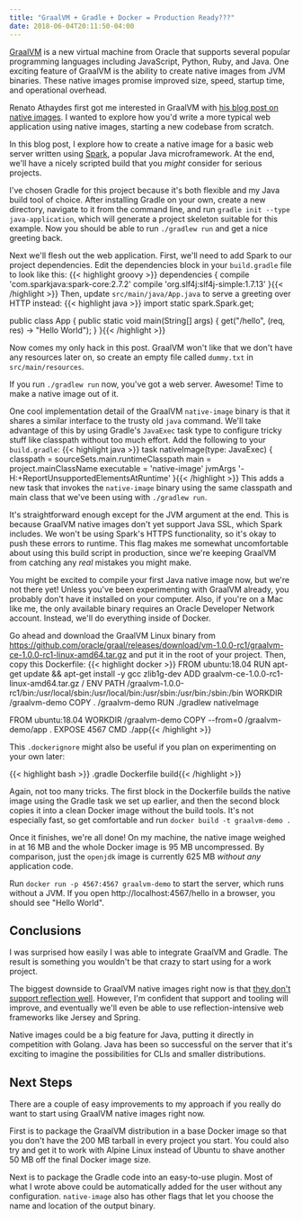 ```yaml
---
title: "GraalVM + Gradle + Docker = Production Ready???"
date: 2018-06-04T20:11:50-04:00
---
```


[GraalVM][] is a new virtual machine from Oracle that supports several popular
programming languages including JavaScript, Python, Ruby, and Java. One exciting
feature of GraalVM is the ability to create native images from JVM binaries.
These native images promise improved size, speed, startup time, and operational
overhead.

Renato Athaydes first got me interested in GraalVM with
[his blog post on native images](https://sites.google.com/a/athaydes.com/renato-athaydes/posts/a7mbnative-imagejavaappthatrunsin30msandusesonly4mbofram).
I wanted to explore how you'd write a more typical web application using native images,
starting a new codebase from scratch.

In this blog post, I explore how to create a native image for a basic web server
written using [Spark][], a popular Java microframework. At the end, we'll
have a nicely scripted build that you *might* consider for serious projects.

I've chosen Gradle for this project because it's both flexible and my Java build
tool of choice. After installing Gradle on your own, create a new directory,
navigate to it from the command line, and run
`gradle init --type java-application`, which will generate a project skeleton
suitable for this example. Now you should be able to run `./gradlew run` and get
a nice greeting back.

Next we'll flesh out the web application. First, we'll need to add Spark to our
project dependencies. Edit the dependencies block in your `build.gradle` file to look
like this:
    {{< highlight groovy >}}
dependencies {
    compile 'com.sparkjava:spark-core:2.7.2'
    compile 'org.slf4j:slf4j-simple:1.7.13'
}{{< /highlight >}}
Then, update `src/main/java/App.java` to serve a greeting over HTTP instead:
    {{< highlight java >}}
import static spark.Spark.get;

public class App {
    public static void main(String[] args) {
        get("/hello", (req, res) -> "Hello World");
    }
}{{< /highlight >}}

Now comes my only hack in this post. GraalVM won't like that we don't have any
resources later on, so create an empty file called `dummy.txt` in
`src/main/resources`.

If you run `./gradlew run` now, you've got a web server. Awesome! Time to make
a native image out of it.

One cool implementation detail of the GraalVM `native-image` binary is that it
shares a similar interface to the trusty old `java` command. We'll take
advantage of this by using Gradle's `JavaExec` task type to configure tricky
stuff like classpath without too much effort. Add the following to your
`build.gradle`:
    {{< highlight java >}}
task nativeImage(type: JavaExec) {
    classpath = sourceSets.main.runtimeClasspath
    main = project.mainClassName
    executable = 'native-image'
    jvmArgs '-H:+ReportUnsupportedElementsAtRuntime'
}{{< /highlight >}}
This adds a new task that invokes the `native-image` binary using the same
classpath and main class that we've been using with `./gradlew run`.

It's straightforward enough except for the JVM argument at the end. This is
because GraalVM native images don't yet support Java SSL, which Spark includes.
We won't be using Spark's HTTPS functionality, so it's okay to push these
errors to runtime. This flag makes me somewhat uncomfortable about using this
build script in production, since we're keeping GraalVM from catching any *real*
mistakes you might make.

You might be excited to compile your first Java native image now, but we're not
there yet! Unless you've been experimenting with GraalVM already, you probably
don't have it installed on your computer. Also, if you're on a Mac like
me, the only available binary requires an Oracle Developer Network account.
Instead, we'll do everything inside of Docker.

Go ahead and download the GraalVM Linux binary from
https://github.com/oracle/graal/releases/download/vm-1.0.0-rc1/graalvm-ce-1.0.0-rc1-linux-amd64.tar.gz
and put it in the root of your project. Then, copy this Dockerfile:
    {{< highlight docker >}}
FROM ubuntu:18.04
RUN apt-get update && apt-get install -y gcc zlib1g-dev
ADD graalvm-ce-1.0.0-rc1-linux-amd64.tar.gz /
ENV PATH /graalvm-1.0.0-rc1/bin:/usr/local/sbin:/usr/local/bin:/usr/sbin:/usr/bin:/sbin:/bin
WORKDIR /graalvm-demo
COPY . /graalvm-demo
RUN ./gradlew nativeImage

FROM ubuntu:18.04
WORKDIR /graalvm-demo
COPY --from=0 /graalvm-demo/app .
EXPOSE 4567
CMD ./app{{< /highlight >}}

This `.dockerignore` might also be useful if you plan on experimenting on your
own later:

{{< highlight bash >}}
.gradle
Dockerfile
build{{< /highlight >}}

Again, not too many tricks. The first block in the Dockerfile builds the native
image using the Gradle task we set up earlier, and then the second block copies
it into a clean Docker image without the build tools. It's not especially fast,
so get comfortable and run `docker build -t graalvm-demo .`

Once it finishes, we're all done! On my machine, the native image weighed in at
16 MB and the whole Docker image is 95 MB uncompressed. By comparison, just the
`openjdk` image is currently 625 MB *without any* application code.

Run `docker run -p 4567:4567 graalvm-demo` to start the server, which runs without a
JVM. If you open http://localhost:4567/hello in a browser, you should see
"Hello World".

Conclusions
-----------

I was surprised how easily I was able to integrate GraalVM and Gradle. The
result is something you wouldn't be that crazy to start using for a work project.

The biggest downside to GraalVM native images right now is that
[they don't support reflection well](https://github.com/oracle/graal/blob/master/substratevm/REFLECTION.md).
However, I'm confident that support and tooling will improve, and 
eventually we'll even be able to use reflection-intensive web frameworks like
Jersey and Spring.

Native images could be a big feature for Java, putting it directly in
competition with Golang. Java has been so successful on the server that it's
exciting to imagine the possibilities for CLIs and smaller distributions.

Next Steps
----------

There are a couple of easy improvements to my approach if you really do want
to start using GraalVM native images right now.

First is to package the GraalVM distribution in a base Docker image so that you
don't have the 200 MB tarball in every project you start. You could also try
and get it to work with Alpine Linux instead of Ubuntu to shave another 50 MB
off the final Docker image size.

Next is to package the Gradle code into an easy-to-use plugin. Most of what I
wrote above could be automatically added for the user without any configuration.
`native-image` also has other flags that let you choose the name and location of the
output binary.

[GraalVM]: https://www.graalvm.org/
[Spark]: http://sparkjava.com/

